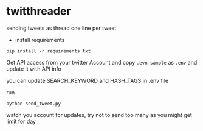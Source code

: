 # twitthreader
sending tweets as thread one line per tweet

- install requirements
```
pip install -r requirements.txt
```

Get API access from your twitter Account and copy `.evn-sample` as `.env` and update it with API info

you can update SEARCH_KEYWORD and HASH_TAGS in .env file

run
```
python send_tweet.py
```

watch you account for updates, try not to send too many as you might get limit for day
